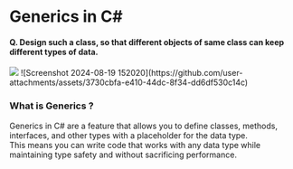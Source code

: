 <h1>Generics in C#</h1>

<h4> Q. Design such a class, so that different objects of same  class  can keep different types of data. </h4>
<img src="https://github.com/user-attachments/assets/326cfbaa-5a28-4d2f-9fb2-1dde70bfb9aa)">
![Screenshot 2024-08-19 152020](https://github.com/user-attachments/assets/3730cbfa-e410-44dc-8f34-dd6df530c14c)

<h3>What is Generics ? </h3>
Generics in C# are a feature that allows you to define classes, methods, interfaces, and other types with a placeholder for the data type. <br>
This means you can write code that works with any data type while maintaining type safety and without sacrificing performance.
